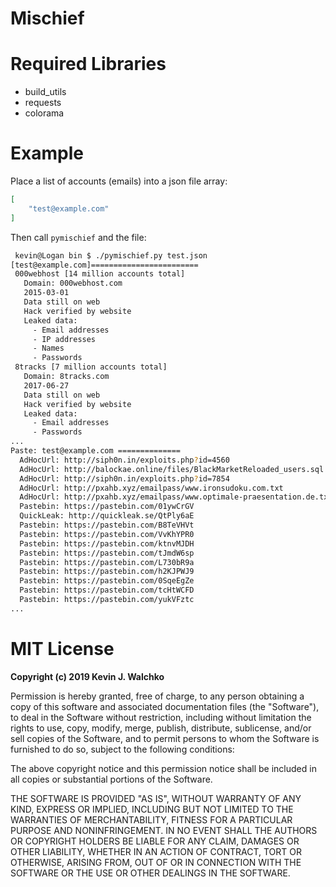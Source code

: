 # Mischief

# Required Libraries

- build_utils
- requests
- colorama

# Example

Place a list of accounts (emails) into a json file array:

```json
[
    "test@example.com"
]
```

Then call `pymischief` and the file:

```bash
 kevin@Logan bin $ ./pymischief.py test.json
[test@example.com]========================
 000webhost [14 million accounts total]
   Domain: 000webhost.com
   2015-03-01
   Data still on web
   Hack verified by website
   Leaked data:
     - Email addresses
     - IP addresses
     - Names
     - Passwords
 8tracks [7 million accounts total]
   Domain: 8tracks.com
   2017-06-27
   Data still on web
   Hack verified by website
   Leaked data:
     - Email addresses
     - Passwords
...
Paste: test@example.com ==============
  AdHocUrl: http://siph0n.in/exploits.php?id=4560
  AdHocUrl: http://balockae.online/files/BlackMarketReloaded_users.sql
  AdHocUrl: http://siph0n.in/exploits.php?id=7854
  AdHocUrl: http://pxahb.xyz/emailpass/www.ironsudoku.com.txt
  AdHocUrl: http://pxahb.xyz/emailpass/www.optimale-praesentation.de.txt
  Pastebin: https://pastebin.com/01ywCrGV
  QuickLeak: http://quickleak.se/QtPly6aE
  Pastebin: https://pastebin.com/B8TeVHVt
  Pastebin: https://pastebin.com/VvKhYPR0
  Pastebin: https://pastebin.com/ktnvMJDH
  Pastebin: https://pastebin.com/tJmdW6sp
  Pastebin: https://pastebin.com/L730bR9a
  Pastebin: https://pastebin.com/h2KJPWJ9
  Pastebin: https://pastebin.com/0SqeEgZe
  Pastebin: https://pastebin.com/tcHtWCFD
  Pastebin: https://pastebin.com/yukVFztc
...
```

# MIT License

**Copyright (c) 2019 Kevin J. Walchko**

Permission is hereby granted, free of charge, to any person obtaining a copy
of this software and associated documentation files (the "Software"), to deal
in the Software without restriction, including without limitation the rights
to use, copy, modify, merge, publish, distribute, sublicense, and/or sell
copies of the Software, and to permit persons to whom the Software is
furnished to do so, subject to the following conditions:

The above copyright notice and this permission notice shall be included in all
copies or substantial portions of the Software.

THE SOFTWARE IS PROVIDED "AS IS", WITHOUT WARRANTY OF ANY KIND, EXPRESS OR
IMPLIED, INCLUDING BUT NOT LIMITED TO THE WARRANTIES OF MERCHANTABILITY,
FITNESS FOR A PARTICULAR PURPOSE AND NONINFRINGEMENT. IN NO EVENT SHALL THE
AUTHORS OR COPYRIGHT HOLDERS BE LIABLE FOR ANY CLAIM, DAMAGES OR OTHER
LIABILITY, WHETHER IN AN ACTION OF CONTRACT, TORT OR OTHERWISE, ARISING FROM,
OUT OF OR IN CONNECTION WITH THE SOFTWARE OR THE USE OR OTHER DEALINGS IN THE
SOFTWARE.
